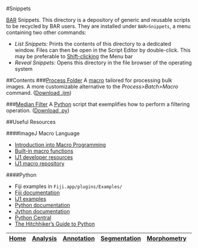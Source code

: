 #Snippets

[BAR][Home] Snippets. This directory is a depository of generic and reusable scripts to be recycled by BAR users.
They are installed under `BAR>Snippets`, a menu containing two other commands:

 - *List Snippets:* Prints the contents of this directory to a dedicated window. Files can then be open in the Script Editor by double-click. This may be preferable to [Shift-clicking](http://fiji.sc/BAR#OpeningBAR) the Menu bar
 - *Reveal Snippets:* Opens this directory in the file browser of the operating system


##Contents
###[Process Folder](./Process_Folder.ijm)
   A [macro](#imagej-macro-language) tailored for processing bulk images. A more customizable alternative to the _Process>Batch>Macro_ command.
   ([Download .ijm](./Process_Folder.ijm?raw=true))

###[Median Filter](./Median_Filter.py)
   A [Python](#python) script that exemplifies how to perform a filtering operation.
   ([Download .py](./Median_Filter.py?raw=true))



##Useful Resources

####ImageJ Macro Language
 - [Introduction into Macro Programming](http://fiji.sc/Introduction_into_Macro_Programming)
 - [Built-in macro functions](http://imagej.nih.gov/ij/developer/macro/functions.html)
 - [IJ1 developer resources](http://imagej.nih.gov/ij/developer/index.html)
 - [IJ1 macro repository](http://imagej.nih.gov/ij/macros/)

####Python
 - Fiji examples in `Fiji.app/plugins/Examples/`
 - [Fiji documentation](http://fiji.sc/Jython_Scripting)
 - [IJ1 examples](http://imagej.nih.gov/ij/macros/python/)
 - [Python documentation](https://www.python.org/doc/)
 - [Jython documentation](http://www.jython.org/docs/)
 - [Python Central](http://www.pythoncentral.io)
 - [The Hitchhiker’s Guide to Python](http://docs.python-guide.org/en/latest/)




| [Home] | [Analysis] | [Annotation] | [Segmentation] | [Morphometry] | [Tools] | [Plugins] | [Fiji][Fiji documentation] |
|:------:|:----------:|:------------:|:--------------:|:-------------:|:-------:|:---------:|:--------------------------:|


[Home]: https://github.com/tferr/Scripts#ij-bar
[Analysis]: https://github.com/tferr/Scripts/tree/master/Data_Analysis#analysis
[Annotation]: https://github.com/tferr/Scripts/tree/master/Annotation#annotation
[Segmentation]: https://github.com/tferr/Scripts/tree/master/Segmentation#segmentation
[Morphometry]: https://github.com/tferr/Scripts/tree/master/Morphometry#morphometry
[Tools]: https://github.com/tferr/Scripts/tree/master/Tools#tools-and-toolsets
[Plugins]: https://github.com/tferr/Scripts/tree/master/BAR#bar-plugins
[Snippets]: https://github.com/tferr/Scripts/tree/master/Snippets#snippets
[Fiji documentation]: http://fiji.sc/BAR
